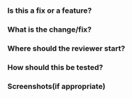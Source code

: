 ### Is this a fix or a feature?

### What is the change/fix?

### Where should the reviewer start?

### How should this be tested?

### Screenshots(if appropriate)
